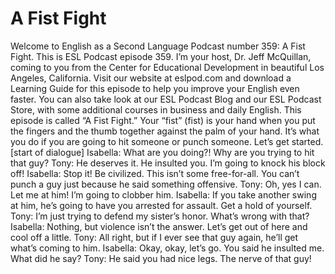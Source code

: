 # A Fist Fight

Welcome to English as a Second Language Podcast number 359: A Fist Fight.  This is ESL Podcast episode 359.  I’m your host, Dr. Jeff McQuillan, coming to you from the Center for Educational Development in beautiful Los Angeles, California.  Visit our website at eslpod.com and download a Learning Guide for this episode to help you improve your English even faster.  You can also take look at our ESL Podcast Blog and our ESL Podcast Store, with some additional courses in business and daily English.  This episode is called “A Fist Fight.”  Your “fist” (fist) is your hand when you put the fingers and the thumb together against the palm of your hand.  It’s what you do if you are going to hit someone or punch someone.  Let’s get started.  [start of dialogue]  Isabella:  What are you doing?!  Why are you trying to hit that guy?  Tony:  He deserves it.  He insulted you.  I’m going to knock his block off!  Isabella:  Stop it!  Be civilized.  This isn’t some free-for-all.  You can’t punch a guy just because he said something offensive.  Tony:  Oh, yes I can.  Let me at him!  I’m going to clobber him.  Isabella:  If you take another swing at him, he’s going to have you arrested for assault.  Get a hold of yourself.    Tony:  I’m just trying to defend my sister’s honor.  What’s wrong with that?  Isabella:  Nothing, but violence isn’t the answer.  Let’s get out of here and cool off a little.    Tony:  All right, but if I ever see that guy again, he’ll get what’s coming to him.  Isabella:  Okay, okay, let’s go.  You said he insulted me.  What did he say?  Tony:  He said you had nice legs.  The nerve of that guy! 